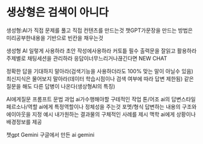 # 생상형은 검색이 아니다
생성형:AI가 직접 문제를 풀고 직접 컨텐츠를 만드는것
챗GPT가문장을 만드는 방법은 
미리공부한내용을 기반으로 빈칸을 채우는것

생성형 AI 일렇게 사용하라 
초안 작성에사용하라
커토틑 필수 출력문을 잘읽고 활용하라
주제별로 채팅세션을 관리하라
응답이너무느리거나끊긴다면 NEW CHAT

정확한 답을 기대하지 말아라(검색기능을 사용하더라도 100% 맞는 말이 아닐수 있음)
최신지식은 물어보지 말아라(데이터 학습시점이나 검색 여부에 따라 답변 제한됨)
같은질문을 해도 다른 답병이 나온다(생상형AI의 특징)

AI에게질문 프롬프트 문법
과업 ai가수행해야할 구테적인 작업 
톤/어조 ai의 답변스타일
페르소나/역할 ai에게 특정역할이나 정체성을 주는것
포멧/형식 답변하는 내용의 구조와 에이아웃을 지정
예시 내가원하는 결과물의 구체적인 사례를 제시
맥학 ai에게 상황이나 배경정보를 제공

챗gpt
Gemini 구글에서 만든 ai gemini
